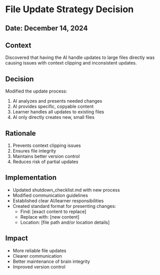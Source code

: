 # File Update Strategy Decision

## Date: December 14, 2024

## Context
Discovered that having the AI handle updates to large files directly was causing issues with context clipping and inconsistent updates.

## Decision
Modified the update process:
1. AI analyzes and presents needed changes
2. AI provides specific, copyable content
3. Learner handles all updates to existing files
4. AI only directly creates new, small files

## Rationale
1. Prevents context clipping issues
2. Ensures file integrity
3. Maintains better version control
4. Reduces risk of partial updates

## Implementation
- Updated shutdown_checklist.md with new process
- Modified communication guidelines
- Established clear AI/learner responsibilities
- Created standard format for presenting changes:
    - Find: [exact content to replace]
    - Replace with: [new content]
    - Location: [file path and/or location details]

## Impact
- More reliable file updates
- Clearer communication
- Better maintenance of brain integrity
- Improved version control